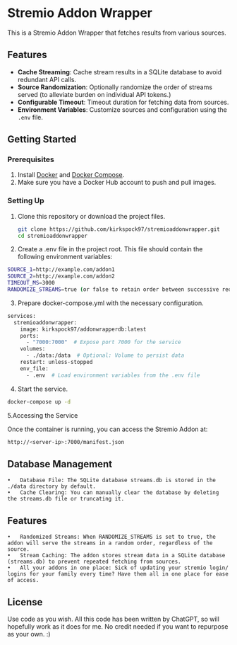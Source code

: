 # Stremio Addon Wrapper

This is a Stremio Addon Wrapper that fetches results from various sources.

## Features

- **Cache Streaming**: Cache stream results in a SQLite database to avoid redundant API calls.
- **Source Randomization**: Optionally randomize the order of streams served (to alleviate burden on individual API tokens.)
- **Configurable Timeout**: Timeout duration for fetching data from sources.
- **Environment Variables**: Customize sources and configuration using the `.env` file.

## Getting Started

### Prerequisites

1. Install [Docker](https://docs.docker.com/get-docker/) and [Docker Compose](https://docs.docker.com/compose/install/).
2. Make sure you have a Docker Hub account to push and pull images.

### Setting Up

1. Clone this repository or download the project files.

   ```bash
   git clone https://github.com/kirkspock97/stremioaddonwrapper.git
   cd stremioaddonwrapper
   ```
2. Create a .env file in the project root. This file should contain the following environment variables:

```bash
SOURCE_1=http://example.com/addon1
SOURCE_2=http://example.com/addon2
TIMEOUT_MS=3000
RANDOMIZE_STREAMS=true (or false to retain order between successive requests. Defaults to false if blank)
```
3. Prepare docker-compose.yml with the necessary configuration.

```bash
services:
  stremioaddonwrapper:
    image: kirkspock97/addonwrapperdb:latest
    ports:
      - "7000:7000"  # Expose port 7000 for the service
    volumes:
      - ./data:/data  # Optional: Volume to persist data
    restart: unless-stopped
    env_file:
      - .env  # Load environment variables from the .env file
```

4. Start the service.
```bash
docker-compose up -d
```

5.Accessing the Service

Once the container is running, you can access the Stremio Addon at:

```bash
http://<server-ip>:7000/manifest.json
```

## Database Management
	•	Database File: The SQLite database streams.db is stored in the ./data directory by default.
	•	Cache Clearing: You can manually clear the database by deleting the streams.db file or truncating it.

## Features
	•	Randomized Streams: When RANDOMIZE_STREAMS is set to true, the addon will serve the streams in a random order, regardless of the source.
	•	Stream Caching: The addon stores stream data in a SQLite database (streams.db) to prevent repeated fetching from sources.
 	• 	All your addons in one place: Sick of updating your stremio login/ logins for your family every time? Have them all in one place for ease of access.
 	


## License

Use code as you wish. All this code has been written by ChatGPT, so will hopefully work as it does for me. No credit needed if you want to repurpose as your own. :)
